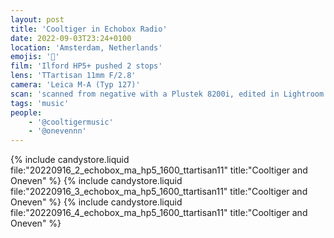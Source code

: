 ```yaml
---
layout: post
title: 'Cooltiger in Echobox Radio'
date: 2022-09-03T23:24+0100
location: 'Amsterdam, Netherlands'
emojis: '🎹'
film: 'Ilford HP5+ pushed 2 stops'
lens: 'TTartisan 11mm F/2.8'
camera: 'Leica M-A (Typ 127)'
scan: 'scanned from negative with a Plustek 8200i, edited in Lightroom'
tags: 'music'
people:
    - '@cooltigermusic'
    - '@onevennn'
---
```


{% include candystore.liquid file:"20220916_2_echobox_ma_hp5_1600_ttartisan11" title:"Cooltiger and Oneven" %}
{% include candystore.liquid file:"20220916_3_echobox_ma_hp5_1600_ttartisan11" title:"Cooltiger and Oneven" %}
{% include candystore.liquid file:"20220916_4_echobox_ma_hp5_1600_ttartisan11" title:"Cooltiger and Oneven" %}
